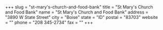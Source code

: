 +++
slug = "st-mary's-church-and-food-bank"
title = "St Mary's Church and Food Bank"
name = "St Mary's Church and Food Bank"
address = "3890 W State Street"
city = "Boise"
state = "ID"
postal = "83703"
website = ""
phone = "208 345-2734"
fax = ""
+++
